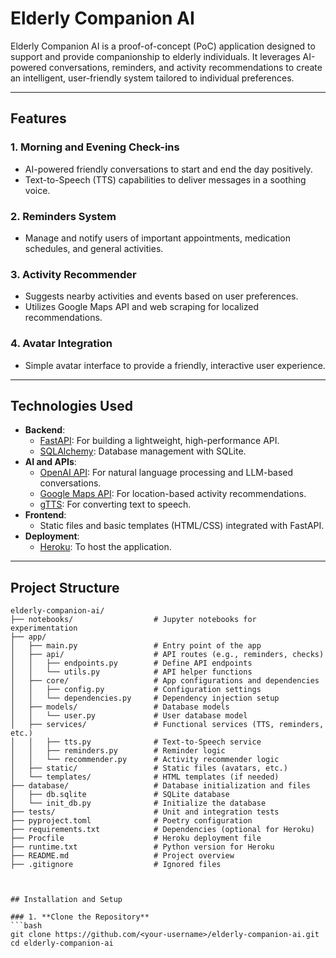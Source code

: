 # Elderly Companion AI

Elderly Companion AI is a proof-of-concept (PoC) application designed to support and provide companionship to elderly individuals. It leverages AI-powered conversations, reminders, and activity recommendations to create an intelligent, user-friendly system tailored to individual preferences.

---

## Features

### 1. **Morning and Evening Check-ins**
   - AI-powered friendly conversations to start and end the day positively.
   - Text-to-Speech (TTS) capabilities to deliver messages in a soothing voice.

### 2. **Reminders System**
   - Manage and notify users of important appointments, medication schedules, and general activities.

### 3. **Activity Recommender**
   - Suggests nearby activities and events based on user preferences.
   - Utilizes Google Maps API and web scraping for localized recommendations.

### 4. **Avatar Integration**
   - Simple avatar interface to provide a friendly, interactive user experience.

---

## Technologies Used

- **Backend**:
  - [FastAPI](https://fastapi.tiangolo.com/): For building a lightweight, high-performance API.
  - [SQLAlchemy](https://www.sqlalchemy.org/): Database management with SQLite.
- **AI and APIs**:
  - [OpenAI API](https://openai.com/): For natural language processing and LLM-based conversations.
  - [Google Maps API](https://developers.google.com/maps): For location-based activity recommendations.
  - [gTTS](https://pypi.org/project/gTTS/): For converting text to speech.
- **Frontend**:
  - Static files and basic templates (HTML/CSS) integrated with FastAPI.
- **Deployment**:
  - [Heroku](https://www.heroku.com/): To host the application.

---
## Project Structure

```plaintext
elderly-companion-ai/
├── notebooks/                  # Jupyter notebooks for experimentation
├── app/
│   ├── main.py                 # Entry point of the app
│   ├── api/                    # API routes (e.g., reminders, checks)
│   │   ├── endpoints.py        # Define API endpoints
│   │   └── utils.py            # API helper functions
│   ├── core/                   # App configurations and dependencies
│   │   ├── config.py           # Configuration settings
│   │   └── dependencies.py     # Dependency injection setup
│   ├── models/                 # Database models
│   │   └── user.py             # User database model
│   ├── services/               # Functional services (TTS, reminders, etc.)
│   │   ├── tts.py              # Text-to-Speech service
│   │   ├── reminders.py        # Reminder logic
│   │   └── recommender.py      # Activity recommender logic
│   ├── static/                 # Static files (avatars, etc.)
│   └── templates/              # HTML templates (if needed)
├── database/                   # Database initialization and files
│   ├── db.sqlite               # SQLite database
│   └── init_db.py              # Initialize the database
├── tests/                      # Unit and integration tests
├── pyproject.toml              # Poetry configuration
├── requirements.txt            # Dependencies (optional for Heroku)
├── Procfile                    # Heroku deployment file
├── runtime.txt                 # Python version for Heroku
├── README.md                   # Project overview
├── .gitignore                  # Ignored files



## Installation and Setup

### 1. **Clone the Repository**
```bash
git clone https://github.com/<your-username>/elderly-companion-ai.git
cd elderly-companion-ai

